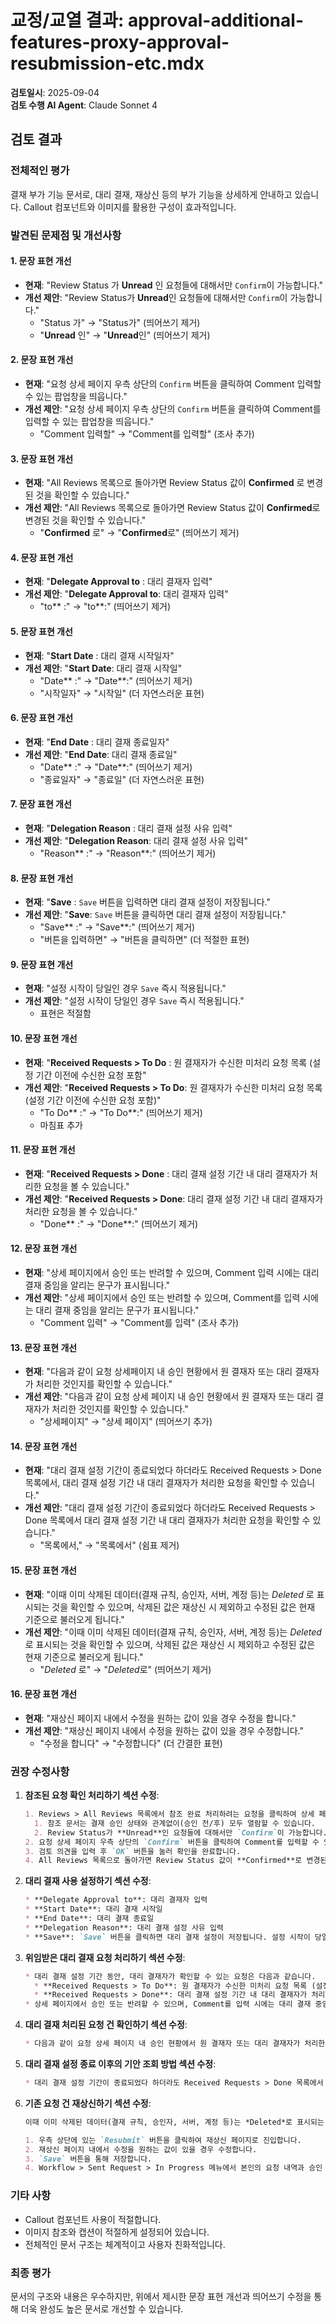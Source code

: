 # 교정/교열 결과: approval-additional-features-proxy-approval-resubmission-etc.mdx

**검토일시**: 2025-09-04  
**검토 수행 AI Agent**: Claude Sonnet 4

## 검토 결과

### 전체적인 평가
결재 부가 기능 문서로, 대리 결재, 재상신 등의 부가 기능을 상세하게 안내하고 있습니다. Callout 컴포넌트와 이미지를 활용한 구성이 효과적입니다.

### 발견된 문제점 및 개선사항

#### 1. 문장 표현 개선
- **현재**: "Review Status 가 **Unread** 인 요청들에 대해서만 `Confirm`이 가능합니다."
- **개선 제안**: "Review Status가 **Unread**인 요청들에 대해서만 `Confirm`이 가능합니다."
  - "Status 가" → "Status가" (띄어쓰기 제거)
  - "**Unread** 인" → "**Unread**인" (띄어쓰기 제거)

#### 2. 문장 표현 개선
- **현재**: "요청 상세 페이지 우측 상단의 `Confirm` 버튼을 클릭하여 Comment 입력할 수 있는 팝업창을 띄웁니다."
- **개선 제안**: "요청 상세 페이지 우측 상단의 `Confirm` 버튼을 클릭하여 Comment를 입력할 수 있는 팝업창을 띄웁니다."
  - "Comment 입력할" → "Comment를 입력할" (조사 추가)

#### 3. 문장 표현 개선
- **현재**: "All Reviews 목록으로 돌아가면 Review Status 값이 **Confirmed** 로 변경된 것을 확인할 수 있습니다."
- **개선 제안**: "All Reviews 목록으로 돌아가면 Review Status 값이 **Confirmed**로 변경된 것을 확인할 수 있습니다."
  - "**Confirmed** 로" → "**Confirmed**로" (띄어쓰기 제거)

#### 4. 문장 표현 개선
- **현재**: "**Delegate Approval to** : 대리 결재자 입력"
- **개선 제안**: "**Delegate Approval to**: 대리 결재자 입력"
  - "to** :" → "to**:" (띄어쓰기 제거)

#### 5. 문장 표현 개선
- **현재**: "**Start Date** : 대리 결재 시작일자"
- **개선 제안**: "**Start Date**: 대리 결재 시작일"
  - "Date** :" → "Date**:" (띄어쓰기 제거)
  - "시작일자" → "시작일" (더 자연스러운 표현)

#### 6. 문장 표현 개선
- **현재**: "**End Date** : 대리 결재 종료일자"
- **개선 제안**: "**End Date**: 대리 결재 종료일"
  - "Date** :" → "Date**:" (띄어쓰기 제거)
  - "종료일자" → "종료일" (더 자연스러운 표현)

#### 7. 문장 표현 개선
- **현재**: "**Delegation Reason** : 대리 결재 설정 사유 입력"
- **개선 제안**: "**Delegation Reason**: 대리 결재 설정 사유 입력"
  - "Reason** :" → "Reason**:" (띄어쓰기 제거)

#### 8. 문장 표현 개선
- **현재**: "**Save** : `Save` 버튼을 입력하면 대리 결재 설정이 저장됩니다."
- **개선 제안**: "**Save**: `Save` 버튼을 클릭하면 대리 결재 설정이 저장됩니다."
  - "Save** :" → "Save**:" (띄어쓰기 제거)
  - "버튼을 입력하면" → "버튼을 클릭하면" (더 적절한 표현)

#### 9. 문장 표현 개선
- **현재**: "설정 시작이 당일인 경우 `Save` 즉시 적용됩니다."
- **개선 제안**: "설정 시작이 당일인 경우 `Save` 즉시 적용됩니다."
  - 표현은 적절함

#### 10. 문장 표현 개선
- **현재**: "**Received Requests > To Do** : 원 결재자가 수신한 미처리 요청 목록 (설정 기간 이전에 수신한 요청 포함"
- **개선 제안**: "**Received Requests > To Do**: 원 결재자가 수신한 미처리 요청 목록 (설정 기간 이전에 수신한 요청 포함)"
  - "To Do** :" → "To Do**:" (띄어쓰기 제거)
  - 마침표 추가

#### 11. 문장 표현 개선
- **현재**: "**Received Requests > Done** : 대리 결재 설정 기간 내 대리 결재자가 처리한 요청을 볼 수 있습니다."
- **개선 제안**: "**Received Requests > Done**: 대리 결재 설정 기간 내 대리 결재자가 처리한 요청을 볼 수 있습니다."
  - "Done** :" → "Done**:" (띄어쓰기 제거)

#### 12. 문장 표현 개선
- **현재**: "상세 페이지에서 승인 또는 반려할 수 있으며, Comment 입력 시에는 대리 결재 중임을 알리는 문구가 표시됩니다."
- **개선 제안**: "상세 페이지에서 승인 또는 반려할 수 있으며, Comment를 입력 시에는 대리 결재 중임을 알리는 문구가 표시됩니다."
  - "Comment 입력" → "Comment를 입력" (조사 추가)

#### 13. 문장 표현 개선
- **현재**: "다음과 같이 요청 상세페이지 내 승인 현황에서 원 결재자 또는 대리 결재자가 처리한 것인지를 확인할 수 있습니다."
- **개선 제안**: "다음과 같이 요청 상세 페이지 내 승인 현황에서 원 결재자 또는 대리 결재자가 처리한 것인지를 확인할 수 있습니다."
  - "상세페이지" → "상세 페이지" (띄어쓰기 추가)

#### 14. 문장 표현 개선
- **현재**: "대리 결재 설정 기간이 종료되었다 하더라도 Received Requests > Done 목록에서, 대리 결재 설정 기간 내 대리 결재자가 처리한 요청을 확인할 수 있습니다."
- **개선 제안**: "대리 결재 설정 기간이 종료되었다 하더라도 Received Requests > Done 목록에서 대리 결재 설정 기간 내 대리 결재자가 처리한 요청을 확인할 수 있습니다."
  - "목록에서," → "목록에서" (쉼표 제거)

#### 15. 문장 표현 개선
- **현재**: "이때 이미 삭제된 데이터(결재 규칙, 승인자, 서버, 계정 등)는 *Deleted* 로 표시되는 것을 확인할 수 있으며, 삭제된 값은 재상신 시 제외하고 수정된 값은 현재 기준으로 불러오게 됩니다."
- **개선 제안**: "이때 이미 삭제된 데이터(결재 규칙, 승인자, 서버, 계정 등)는 *Deleted*로 표시되는 것을 확인할 수 있으며, 삭제된 값은 재상신 시 제외하고 수정된 값은 현재 기준으로 불러오게 됩니다."
  - "*Deleted* 로" → "*Deleted*로" (띄어쓰기 제거)

#### 16. 문장 표현 개선
- **현재**: "재상신 페이지 내에서 수정을 원하는 값이 있을 경우 수정을 합니다."
- **개선 제안**: "재상신 페이지 내에서 수정을 원하는 값이 있을 경우 수정합니다."
  - "수정을 합니다" → "수정합니다" (더 간결한 표현)

### 권장 수정사항

1. **참조된 요청 확인 처리하기 섹션 수정**:
   ```markdown
   1. Reviews > All Reviews 목록에서 참조 완료 처리하려는 요청을 클릭하여 상세 페이지로 진입합니다.
     1. 참조 문서는 결재 승인 상태와 관계없이(승인 전/후) 모두 열람할 수 있습니다.
     2. Review Status가 **Unread**인 요청들에 대해서만 `Confirm`이 가능합니다.
   2. 요청 상세 페이지 우측 상단의 `Confirm` 버튼을 클릭하여 Comment를 입력할 수 있는 팝업창을 띄웁니다.
   3. 검토 의견을 입력 후 `OK` 버튼을 눌러 확인을 완료합니다.
   4. All Reviews 목록으로 돌아가면 Review Status 값이 **Confirmed**로 변경된 것을 확인할 수 있습니다.
   ```

2. **대리 결재 사용 설정하기 섹션 수정**:
   ```markdown
   * **Delegate Approval to**: 대리 결재자 입력
   * **Start Date**: 대리 결재 시작일
   * **End Date**: 대리 결재 종료일
   * **Delegation Reason**: 대리 결재 설정 사유 입력
   * **Save**: `Save` 버튼을 클릭하면 대리 결재 설정이 저장됩니다. 설정 시작이 당일인 경우 `Save` 즉시 적용됩니다.
   ```

3. **위임받은 대리 결재 요청 처리하기 섹션 수정**:
   ```markdown
   * 대리 결재 설정 기간 동안, 대리 결재자가 확인할 수 있는 요청은 다음과 같습니다.
     * **Received Requests > To Do**: 원 결재자가 수신한 미처리 요청 목록 (설정 기간 이전에 수신한 요청 포함)
     * **Received Requests > Done**: 대리 결재 설정 기간 내 대리 결재자가 처리한 요청을 볼 수 있습니다.
   * 상세 페이지에서 승인 또는 반려할 수 있으며, Comment를 입력 시에는 대리 결재 중임을 알리는 문구가 표시됩니다.
   ```

4. **대리 결재 처리된 요청 건 확인하기 섹션 수정**:
   ```markdown
   * 다음과 같이 요청 상세 페이지 내 승인 현황에서 원 결재자 또는 대리 결재자가 처리한 것인지를 확인할 수 있습니다.
   ```

5. **대리 결재 설정 종료 이후의 기안 조회 방법 섹션 수정**:
   ```markdown
   * 대리 결재 설정 기간이 종료되었다 하더라도 Received Requests > Done 목록에서 대리 결재 설정 기간 내 대리 결재자가 처리한 요청을 확인할 수 있습니다. 그 이외의 요청들은 더 이상 조회하거나 처리할 수 없습니다.
   ```

6. **기존 요청 건 재상신하기 섹션 수정**:
   ```markdown
   이때 이미 삭제된 데이터(결재 규칙, 승인자, 서버, 계정 등)는 *Deleted*로 표시되는 것을 확인할 수 있으며, 삭제된 값은 재상신 시 제외하고 수정된 값은 현재 기준으로 불러오게 됩니다.
   
   1. 우측 상단에 있는 `Resubmit` 버튼을 클릭하여 재상신 페이지로 진입합니다.
   2. 재상신 페이지 내에서 수정을 원하는 값이 있을 경우 수정합니다.
   3. `Save` 버튼을 통해 저장합니다.
   4. Workflow > Sent Request > In Progress 메뉴에서 본인의 요청 내역과 승인 현황을 확인할 수 있습니다.
   ```

### 기타 사항
- Callout 컴포넌트 사용이 적절합니다.
- 이미지 참조와 캡션이 적절하게 설정되어 있습니다.
- 전체적인 문서 구조는 체계적이고 사용자 친화적입니다.

### 최종 평가
문서의 구조와 내용은 우수하지만, 위에서 제시한 문장 표현 개선과 띄어쓰기 수정을 통해 더욱 완성도 높은 문서로 개선할 수 있습니다.
